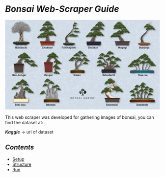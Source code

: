 # ***Bonsai Web-Scraper Guide***

![bonsai_style](data/doc_images/bonsai-styles.jpg)

This web scraper was developed for gathering images of bonsai, you can find the dataset at:

***Kaggle*** -> url of dataset

## ***Contents***

- [Setup](#set)
- [Structure](#org)
- [Run](#run)

